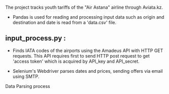 The project tracks youth tariffs of the "Air Astana" airline through Aviata.kz.

- Pandas is used for reading and processing input data such as origin and destination and date is read from a 'data.csv' file. 

input_process.py :
- 
- Finds IATA codes of the airports using the Amadeus API with HTTP GET requests. 
This API requires first to send HTTP post request to get 'access token' which is acquired by API_key and API_secret.

- Selenium's Webdriver parses dates and prices, sending offers via email using SMTP.


<p>Data Parsing process</p>




